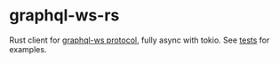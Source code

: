 # graphql-ws-rs

Rust client for [graphql-ws protocol][graphql-ws], fully async with tokio. See [tests](./tests) for examples.

[graphql-ws]: https://github.com/enisdenjo/graphql-ws/blob/master/PROTOCOL.md
